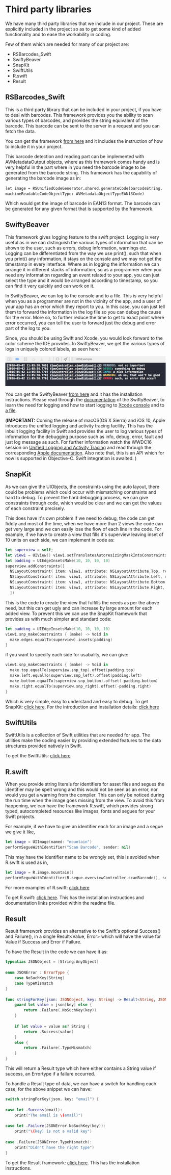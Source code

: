 # Third party libraries

We have many third party libraries that we include in our project. These are explicitly included in the project so as to get some kind of added functionality and to ease the workability in coding.  

Few of them which are needed for many of our project are:

- RSBarcodes_Swift  
- SwiftyBeaver
- SnapKit  
- SwiftUtils  
- R.swift  
- Result

## RSBarcodes_Swift

This is a third party library that can be included in your project, if you have to deal with barcodes. This framework provides you the ability to scan various types of barcodes, and provides the string equivalent of the barcode. This barcode can be sent to the server in a request and you can fetch the data.

You can get the framework [from here](https://github.com/yeahdongcn/RSBarcodes_Swift#reader-1) and it includes the instruction of how to include it in your project.

This barcode detection and reading part can be implemented with AVMetadataOutput objects, where as this framework comes handy and is very helpful in the part where in you need the barcode image to be generated from the barcode string. This framework has the capability of generating the barcode image as in:

`let image = RSUnifiedCodeGenerator.shared.generateCode(barcodeString, machineReadableCodeObjectType: AVMetadataObjectTypeEAN13Code)`  

 Which would get the image of barcode in EAN13 format. The barcode can be generated for any given format that is supported by the framework.

## SwiftyBeaver

This framework gives logging feature to the swift project. Logging is very useful as in we can distinguish the various types of information that can be shown to the user, such as errors, debug information, warnings etc. Logging can be differentiated from the way we use print(), such that when you print() any information, it stays on the console and we may not get the timestamp in every interface. Where as in logging the information we can arrange it in different stacks of information, so as a programmer when you need any information regarding an event related to your app, you can just select the type and it would be arranged according to timestamp, so you can find it very quickly and can work on it.  

In SwiftyBeaver, we can log to the console and to a file. This is very helpful when you as a programmer are not in the vicinity of the app, and a user of your app has an error which they report to you. In this case, you can just tell them to forward the information in the log file so you can debug the cause for the error. More so, to further reduce the time to get to exact point where error occurred, you can tell the user to forward just the debug and error part of the log to you.

Since, you should be using Swift and Xcode, you would look forward to the color scheme the IDE provides. In SwiftyBeaver, we get the various types of logs in uniquely colored labels, as seen here:

![SwiftyBeaverExample](ScreenShots/SwiftyBeaverExample.png "SwiftyBeaver output example")  

You can get the SwiftyBeaver [from here](https://github.com/SwiftyBeaver/SwiftyBeaver) and it has the installation instructions. Please read through the [documentation](http://docs.swiftybeaver.com/article/7-introduction) of the SwiftyBeaver, to learn the need for logging and how to start logging to [Xcode console](http://docs.swiftybeaver.com/article/9-log-to-xcode-console) and to [a file](http://docs.swiftybeaver.com/article/10-log-to-file).  

(**IMPORTANT:** Coming the release of macOS(OS X Sierra) and iOS 10, Apple introduces the unified logging and activity tracing facility. This has the inbuilt logging facility in Swift and provides the user to log various types of information for the debugging purpose such as info, debug, error, fault and just log message as such. For further information watch the WWDC16 session on [Unified Logging and Activity Tracing](https://developer.apple.com/videos/play/wwdc2016/721/) and read through the corresponding [Apple documentation](https://developer.apple.com/reference/os/1891852-logging?language=objc). Also note that, this is an API which for now is supported in Objective-C. Swift integration is awaited. )

## SnapKit

As we can give the UIObjects, the constraints using the auto layout, there could be problems which could occur with mismatching constraints and hard to debug. To prevent the hard debugging process, we can give constraints through code, which would be clear and we can get the values of each constraint precisely.

This does have it's own problem if we need to debug, the code can get fiddly and most of the time, when we have more than 2 views the code can get very large and we can easily lose the flow of each line in the code. For example, if we have to create a view that fills it's superview leaving inset of 10 units on each side, we can implement in code as:

```swift
let superview = self;
let view1 = UIView() view1.setTranslatesAutoresizingMaskIntoConstraints(false) view1.backgroundColor = UIColor.greenColor() superview.addSubview(view1)
let padding = UIEdgeInsetsMake(10, 10, 10, 10)
superview.addConstraints([
  NSLayoutConstraint( item: view1, attribute: NSLayoutAttribute.Top, relatedBy: NSLayoutRelation.Equal, toItem: superview, attribute: NSLayoutAttribute.Top, multiplier: 1.0, constant: padding.top ),
  NSLayoutConstraint( item: view1, attribute: NSLayoutAttribute.Left, relatedBy: NSLayoutRelation.Equal, toItem: superview, attribute: NSLayoutAttribute.Left, multiplier: 1.0, constant: padding.left ),
  NSLayoutConstraint( item: view1, attribute: NSLayoutAttribute.Bottom, relatedBy: NSLayoutRelation.Equal, toItem: superview, attribute: NSLayoutAttribute.Bottom, multiplier: 1.0, constant: -padding.bottom ),
  NSLayoutConstraint( item: view1, attribute: NSLayoutAttribute.Right, relatedBy: NSLayoutRelation.Equal, toItem: superview, attribute: NSLayoutAttribute.Right, multiplier: 1.0, constant: -padding.right )
  ])
```

This is the code to create the view that fulfills the needs as per the above need, but this can get ugly and can increase by large amount for each added view. To prevent this we can use the SnapKit framework that provides us with much simpler and standard code:

```swift
let padding = UIEdgeInsetsMake(10, 10, 10, 10)
view1.snp_makeConstraints { (make) -> Void in
  make.edges.equalTo(superview).insets(padding)
}
```

if you want to specify each side for usabality, we can give:

```swift
view1.snp_makeConstraints { (make) -> Void in
  make.top.equalTo(superview.snp_top).offset(padding.top)
  make.left.equalTo(superview.snp_left).offset(padding.left)
  make.bottom.equalTo(superview.snp_bottom).offset(-padding.bottom)
  make.right.equalTo(superview.snp_right).offset(-padding.right)
}
```

Which is very simple, easy to understand and easy to debug.
To get SnapKit: [click here](https://github.com/SnapKit/SnapKit).
For the introduction and installation details: [click here](http://snapkit.io/docs/)  

## SwiftUtils

SwiftUtils is a collection of Swift utilities that are needed for app. The utilities make the coding easier by providing extended features to the data structures provided natively in Swift.

To get the SwiftUtils: [click here](https://github.com/surya-soft/SwiftUtils)  


## R.swift

When you provide string literals for identifiers for asset files and segues the identifier may be spelt wrong and this would not be seen as an error, nor would you get a warning from the compiler. This can only be noticed during the run time when the image goes missing from the view. To avoid this from happening, we can have the framework R.swift, which provides strong typed, autocompleted resources like images, fonts and segues for your Swift projects.

For example, if we have to give an identifier each for an image and a segue we give it like,

```swift
let image = UIImage(named: "mountain")
performSegueWithIdentifier("Scan Barcode", sender: nil)
```
This may have the identifier name to be wrongly set, this is avoided when R.swift is used as in,  

```swift
let image = R.image.mountain()
performSegueWithIdentifier(R.segue.overviewController.scanBarcode(), sender: self)
```

For more examples of R.swift: [click here](https://github.com/mac-cain13/R.swift/blob/master/Documentation/Examples.md)

To get R.swift: [click here](https://github.com/mac-cain13/R.swift). This has the installation instructions and documentation links provided within the readme file.


## Result

Result framework provides an alternative to the Swift's optional Success() and Failure(), in a single Result<Value, Error> which will have the value for Value if Success and Error if Failure.

To have the Result in the code  we can have it as:

```swift
typealias JSONObject = [String:AnyObject]

enum JSONError : ErrorType {
    case NoSuchKey(String)
    case TypeMismatch
}

func stringForKey(json: JSONObject, key: String) -> Result<String, JSONError> {
    guard let value = json[key] else {
        return .Failure(.NoSuchKey(key))
    }

    if let value = value as? String {
        return .Success(value)
    }
    else {
        return .Failure(.TypeMismatch)
    }
}
```
This will return a Result type which here either contains a String value if success, an Errortype if a failure occurred.

To handle a Result type of data, we can have a switch for handling each case, for the above snippet we can have:

```swift
switch stringForKey(json, key: "email") {

case let .Success(email):
    print("The email is \(email)")

case let .Failure(JSONError.NoSuchKey(key)):
    print("\(key) is not a valid key")

case .Failure(JSONError.TypeMismatch):
    print("Didn't have the right type")
}
```

To get the Result framework: [click here](https://github.com/antitypical/Result). This has the installation instructions.
